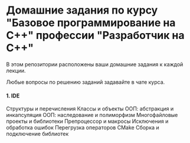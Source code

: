 # Домашние задания по курсу "Базовое программирование на C++" профессии "Разработчик на С++"

В этом репозитории расположены ваши домашние задания к каждой лекции. 

Любые вопросы по решению заданий задавайте в чате курса.

#### 1. IDE
Структуры и перечисления
Классы и объекты
ООП: абстракция и инкапсуляция
ООП: наследование и полиморфизм
Многофайловые проекты и библиотеки
Препроцессор и макросы
Исключения и обработка ошибок
Перегрузка операторов
CMake
Сборка и подключение библиотек
